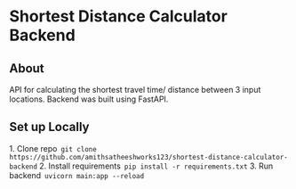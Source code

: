 # Shortest Distance Calculator Backend
## About 
API for calculating the shortest travel time/ distance between 3 input locations. Backend was built using FastAPI.
## Set up Locally 
1.⁠ ⁠Clone repo ⁠ `git clone https://github.com/amithsatheeshworks123/shortest-distance-calculator-backend`
2.⁠ ⁠Install requirements ⁠ `pip install -r requirements.txt⁠`
3.⁠ ⁠Run backend ⁠ `uvicorn main:app --reload` ⁠
